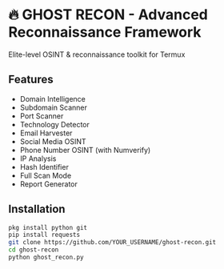 # 🔥 GHOST RECON - Advanced Reconnaissance Framework

Elite-level OSINT & reconnaissance toolkit for Termux

## Features
- Domain Intelligence
- Subdomain Scanner
- Port Scanner
- Technology Detector
- Email Harvester
- Social Media OSINT
- Phone Number OSINT (with Numverify)
- IP Analysis
- Hash Identifier
- Full Scan Mode
- Report Generator

## Installation
```bash
pkg install python git
pip install requests
git clone https://github.com/YOUR_USERNAME/ghost-recon.git
cd ghost-recon
python ghost_recon.py
